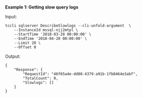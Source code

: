 **Example 1: Getting slow query logs**



Input: 

```
tccli sqlserver DescribeSlowlogs --cli-unfold-argument  \
    --InstanceId mssql-njj2mtpl \
    --StartTime '2018-03-28 00:00:00' \
    --EndTime '2018-04-20 00:00:00' \
    --Limit 20 \
    --Offset 0
```

Output: 
```
{
    "Response": {
        "RequestId": "46f65a4e-dd80-4379-a91b-1fb8464e3abf",
        "TotalCount": 0,
        "Slowlogs": []
    }
}
```

